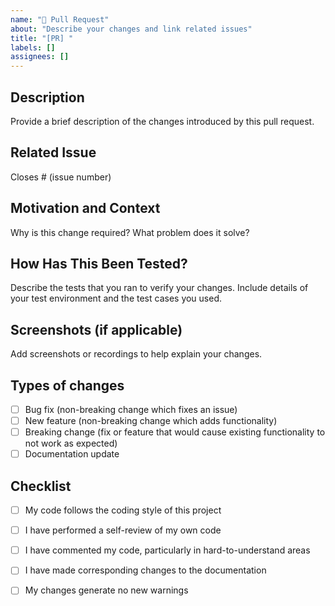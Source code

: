 ```yaml
---
name: "🚀 Pull Request"
about: "Describe your changes and link related issues"
title: "[PR] "
labels: []
assignees: []
---
```


## Description
Provide a brief description of the changes introduced by this pull request.

## Related Issue
Closes # (issue number)

## Motivation and Context
Why is this change required? What problem does it solve?

## How Has This Been Tested?
Describe the tests that you ran to verify your changes. Include details of your test environment and the test cases you used.

## Screenshots (if applicable)
Add screenshots or recordings to help explain your changes.

## Types of changes
- [ ] Bug fix (non-breaking change which fixes an issue)
- [ ] New feature (non-breaking change which adds functionality)
- [ ] Breaking change (fix or feature that would cause existing functionality to not work as expected)
- [ ] Documentation update

## Checklist
- [ ] My code follows the coding style of this project
- [ ] I have performed a self-review of my own code
- [ ] I have commented my code, particularly in hard-to-understand areas
- [ ] I have made corresponding changes to the documentation
- [ ] My changes generate no new warnings
  